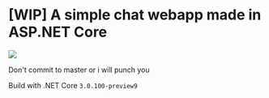 # [WIP] A simple chat webapp made in ASP.NET Core

![](https://github.com/sateviss/topical/workflows/ASP.NET%20Core%20CI/badge.svg)

Don't commit to master or i will punch you

Build with .NET Core `3.0.100-preview9`
